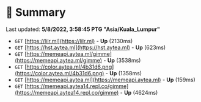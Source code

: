 # 📖 Summary
Last updated: **5/8/2022, 3:58:45 PTG "Asia/Kuala_Lumpur"**

- `GET` [https://lilr.ml](https://lilr.ml) - **Up** (2130ms)
- `GET` [https://hst.aytea.ml](https://hst.aytea.ml) - **Up** (623ms)
- `GET` [https://memeapi.aytea.ml/gimme](https://memeapi.aytea.ml/gimme) - **Up** (3538ms)
- `GET` [https://color.aytea.ml/4b31d6.png](https://color.aytea.ml/4b31d6.png) - **Up** (1358ms)
- `GET` [https://memeapi.aytea.ml](https://memeapi.aytea.ml) - **Up** (159ms)
- `GET` [https://memeapi.aytea14.repl.co/gimme](https://memeapi.aytea14.repl.co/gimme) - **Up** (4624ms)

